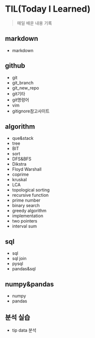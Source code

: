 # TIL(Today I Learned)

> 매일 배운 내용 기록



## markdown

* markdown



## github

* git
* git_branch
* git_new_repo
* git기타
* git명령어
* vim
* gitignore참고사이트



## algorithm

* que&stack
* tree
* BIT
* sort
* DFS&BFS
* Dikstra
* Floyd Warshall
* coprime
* kruskal
* LCA
* topological sorting
* recursive function
* prime number
* binary search
* greedy algorithm
* implementation
* two pointers
* interval sum



## sql

* sql
* sql join
* pysql
* pandas&sql



## numpy&pandas

* numpy
* pandas



## 분석 실습

* tip data 분석
